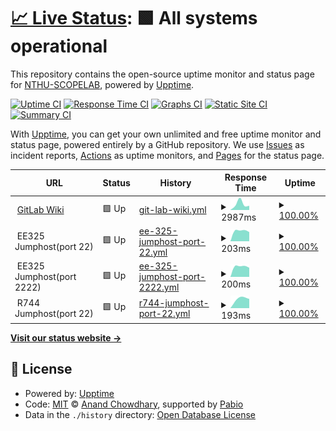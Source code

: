# [📈 Live Status](https://NTHU-SCOPELAB.github.io/nthu-scopelab.github.io): <!--live status--> **🟩 All systems operational**

This repository contains the open-source uptime monitor and status page for [NTHU-SCOPELAB](https://NTHU-SCOPELAB.github.io/nthu-scopelab.github.io), powered by [Upptime](https://github.com/upptime/upptime).

[![Uptime CI](https://github.com/NTHU-SCOPELAB/nthu-scopelab.github.io/workflows/Uptime%20CI/badge.svg)](https://github.com/NTHU-SCOPELAB/nthu-scopelab.github.io/actions?query=workflow%3A%22Uptime+CI%22)
[![Response Time CI](https://github.com/NTHU-SCOPELAB/nthu-scopelab.github.io/workflows/Response%20Time%20CI/badge.svg)](https://github.com/NTHU-SCOPELAB/nthu-scopelab.github.io/actions?query=workflow%3A%22Response+Time+CI%22)
[![Graphs CI](https://github.com/NTHU-SCOPELAB/nthu-scopelab.github.io/workflows/Graphs%20CI/badge.svg)](https://github.com/NTHU-SCOPELAB/nthu-scopelab.github.io/actions?query=workflow%3A%22Graphs+CI%22)
[![Static Site CI](https://github.com/NTHU-SCOPELAB/nthu-scopelab.github.io/workflows/Static%20Site%20CI/badge.svg)](https://github.com/NTHU-SCOPELAB/nthu-scopelab.github.io/actions?query=workflow%3A%22Static+Site+CI%22)
[![Summary CI](https://github.com/NTHU-SCOPELAB/nthu-scopelab.github.io/workflows/Summary%20CI/badge.svg)](https://github.com/NTHU-SCOPELAB/nthu-scopelab.github.io/actions?query=workflow%3A%22Summary+CI%22)

With [Upptime](https://upptime.js.org), you can get your own unlimited and free uptime monitor and status page, powered entirely by a GitHub repository. We use [Issues](https://github.com/NTHU-SCOPELAB/nthu-scopelab.github.io/issues) as incident reports, [Actions](https://github.com/NTHU-SCOPELAB/nthu-scopelab.github.io/actions) as uptime monitors, and [Pages](https://NTHU-SCOPELAB.github.io/nthu-scopelab.github.io) for the status page.

<!--start: status pages-->
<!-- This summary is generated by Upptime (https://github.com/upptime/upptime) -->
<!-- Do not edit this manually, your changes will be overwritten -->
<!-- prettier-ignore -->
| URL | Status | History | Response Time | Uptime |
| --- | ------ | ------- | ------------- | ------ |
| <img alt="" src="https://icons.duckduckgo.com/ip3/makeitsimple.cs.nthu.edu.tw.ico" height="13"> [GitLab Wiki](https://makeitsimple.cs.nthu.edu.tw/) | 🟩 Up | [git-lab-wiki.yml](https://github.com/NTHU-SCOPELAB/nthu-scopelab.github.io/commits/HEAD/history/git-lab-wiki.yml) | <details><summary><img alt="Response time graph" src="./graphs/git-lab-wiki/response-time-week.png" height="20"> 2987ms</summary><br><a href="https://nthu-scopelab.github.io/history/git-lab-wiki"><img alt="Response time 2987" src="https://img.shields.io/endpoint?url=https%3A%2F%2Fraw.githubusercontent.com%2FNTHU-SCOPELAB%2Fnthu-scopelab.github.io%2FHEAD%2Fapi%2Fgit-lab-wiki%2Fresponse-time.json"></a><br><a href="https://nthu-scopelab.github.io/history/git-lab-wiki"><img alt="24-hour response time 2987" src="https://img.shields.io/endpoint?url=https%3A%2F%2Fraw.githubusercontent.com%2FNTHU-SCOPELAB%2Fnthu-scopelab.github.io%2FHEAD%2Fapi%2Fgit-lab-wiki%2Fresponse-time-day.json"></a><br><a href="https://nthu-scopelab.github.io/history/git-lab-wiki"><img alt="7-day response time 2987" src="https://img.shields.io/endpoint?url=https%3A%2F%2Fraw.githubusercontent.com%2FNTHU-SCOPELAB%2Fnthu-scopelab.github.io%2FHEAD%2Fapi%2Fgit-lab-wiki%2Fresponse-time-week.json"></a><br><a href="https://nthu-scopelab.github.io/history/git-lab-wiki"><img alt="30-day response time 2987" src="https://img.shields.io/endpoint?url=https%3A%2F%2Fraw.githubusercontent.com%2FNTHU-SCOPELAB%2Fnthu-scopelab.github.io%2FHEAD%2Fapi%2Fgit-lab-wiki%2Fresponse-time-month.json"></a><br><a href="https://nthu-scopelab.github.io/history/git-lab-wiki"><img alt="1-year response time 2987" src="https://img.shields.io/endpoint?url=https%3A%2F%2Fraw.githubusercontent.com%2FNTHU-SCOPELAB%2Fnthu-scopelab.github.io%2FHEAD%2Fapi%2Fgit-lab-wiki%2Fresponse-time-year.json"></a></details> | <details><summary><a href="https://nthu-scopelab.github.io/history/git-lab-wiki">100.00%</a></summary><a href="https://nthu-scopelab.github.io/history/git-lab-wiki"><img alt="All-time uptime 100.00%" src="https://img.shields.io/endpoint?url=https%3A%2F%2Fraw.githubusercontent.com%2FNTHU-SCOPELAB%2Fnthu-scopelab.github.io%2FHEAD%2Fapi%2Fgit-lab-wiki%2Fuptime.json"></a><br><a href="https://nthu-scopelab.github.io/history/git-lab-wiki"><img alt="24-hour uptime 100.00%" src="https://img.shields.io/endpoint?url=https%3A%2F%2Fraw.githubusercontent.com%2FNTHU-SCOPELAB%2Fnthu-scopelab.github.io%2FHEAD%2Fapi%2Fgit-lab-wiki%2Fuptime-day.json"></a><br><a href="https://nthu-scopelab.github.io/history/git-lab-wiki"><img alt="7-day uptime 100.00%" src="https://img.shields.io/endpoint?url=https%3A%2F%2Fraw.githubusercontent.com%2FNTHU-SCOPELAB%2Fnthu-scopelab.github.io%2FHEAD%2Fapi%2Fgit-lab-wiki%2Fuptime-week.json"></a><br><a href="https://nthu-scopelab.github.io/history/git-lab-wiki"><img alt="30-day uptime 100.00%" src="https://img.shields.io/endpoint?url=https%3A%2F%2Fraw.githubusercontent.com%2FNTHU-SCOPELAB%2Fnthu-scopelab.github.io%2FHEAD%2Fapi%2Fgit-lab-wiki%2Fuptime-month.json"></a><br><a href="https://nthu-scopelab.github.io/history/git-lab-wiki"><img alt="1-year uptime 100.00%" src="https://img.shields.io/endpoint?url=https%3A%2F%2Fraw.githubusercontent.com%2FNTHU-SCOPELAB%2Fnthu-scopelab.github.io%2FHEAD%2Fapi%2Fgit-lab-wiki%2Fuptime-year.json"></a></details>
| <img alt="" src="https://icons.duckduckgo.com/ip3/null.ico" height="13"> EE325 Jumphost(port 22) | 🟩 Up | [ee-325-jumphost-port-22.yml](https://github.com/NTHU-SCOPELAB/nthu-scopelab.github.io/commits/HEAD/history/ee-325-jumphost-port-22.yml) | <details><summary><img alt="Response time graph" src="./graphs/ee-325-jumphost-port-22/response-time-week.png" height="20"> 203ms</summary><br><a href="https://nthu-scopelab.github.io/history/ee-325-jumphost-port-22"><img alt="Response time 203" src="https://img.shields.io/endpoint?url=https%3A%2F%2Fraw.githubusercontent.com%2FNTHU-SCOPELAB%2Fnthu-scopelab.github.io%2FHEAD%2Fapi%2Fee-325-jumphost-port-22%2Fresponse-time.json"></a><br><a href="https://nthu-scopelab.github.io/history/ee-325-jumphost-port-22"><img alt="24-hour response time 203" src="https://img.shields.io/endpoint?url=https%3A%2F%2Fraw.githubusercontent.com%2FNTHU-SCOPELAB%2Fnthu-scopelab.github.io%2FHEAD%2Fapi%2Fee-325-jumphost-port-22%2Fresponse-time-day.json"></a><br><a href="https://nthu-scopelab.github.io/history/ee-325-jumphost-port-22"><img alt="7-day response time 203" src="https://img.shields.io/endpoint?url=https%3A%2F%2Fraw.githubusercontent.com%2FNTHU-SCOPELAB%2Fnthu-scopelab.github.io%2FHEAD%2Fapi%2Fee-325-jumphost-port-22%2Fresponse-time-week.json"></a><br><a href="https://nthu-scopelab.github.io/history/ee-325-jumphost-port-22"><img alt="30-day response time 203" src="https://img.shields.io/endpoint?url=https%3A%2F%2Fraw.githubusercontent.com%2FNTHU-SCOPELAB%2Fnthu-scopelab.github.io%2FHEAD%2Fapi%2Fee-325-jumphost-port-22%2Fresponse-time-month.json"></a><br><a href="https://nthu-scopelab.github.io/history/ee-325-jumphost-port-22"><img alt="1-year response time 203" src="https://img.shields.io/endpoint?url=https%3A%2F%2Fraw.githubusercontent.com%2FNTHU-SCOPELAB%2Fnthu-scopelab.github.io%2FHEAD%2Fapi%2Fee-325-jumphost-port-22%2Fresponse-time-year.json"></a></details> | <details><summary><a href="https://nthu-scopelab.github.io/history/ee-325-jumphost-port-22">100.00%</a></summary><a href="https://nthu-scopelab.github.io/history/ee-325-jumphost-port-22"><img alt="All-time uptime 100.00%" src="https://img.shields.io/endpoint?url=https%3A%2F%2Fraw.githubusercontent.com%2FNTHU-SCOPELAB%2Fnthu-scopelab.github.io%2FHEAD%2Fapi%2Fee-325-jumphost-port-22%2Fuptime.json"></a><br><a href="https://nthu-scopelab.github.io/history/ee-325-jumphost-port-22"><img alt="24-hour uptime 100.00%" src="https://img.shields.io/endpoint?url=https%3A%2F%2Fraw.githubusercontent.com%2FNTHU-SCOPELAB%2Fnthu-scopelab.github.io%2FHEAD%2Fapi%2Fee-325-jumphost-port-22%2Fuptime-day.json"></a><br><a href="https://nthu-scopelab.github.io/history/ee-325-jumphost-port-22"><img alt="7-day uptime 100.00%" src="https://img.shields.io/endpoint?url=https%3A%2F%2Fraw.githubusercontent.com%2FNTHU-SCOPELAB%2Fnthu-scopelab.github.io%2FHEAD%2Fapi%2Fee-325-jumphost-port-22%2Fuptime-week.json"></a><br><a href="https://nthu-scopelab.github.io/history/ee-325-jumphost-port-22"><img alt="30-day uptime 100.00%" src="https://img.shields.io/endpoint?url=https%3A%2F%2Fraw.githubusercontent.com%2FNTHU-SCOPELAB%2Fnthu-scopelab.github.io%2FHEAD%2Fapi%2Fee-325-jumphost-port-22%2Fuptime-month.json"></a><br><a href="https://nthu-scopelab.github.io/history/ee-325-jumphost-port-22"><img alt="1-year uptime 100.00%" src="https://img.shields.io/endpoint?url=https%3A%2F%2Fraw.githubusercontent.com%2FNTHU-SCOPELAB%2Fnthu-scopelab.github.io%2FHEAD%2Fapi%2Fee-325-jumphost-port-22%2Fuptime-year.json"></a></details>
| <img alt="" src="https://icons.duckduckgo.com/ip3/null.ico" height="13"> EE325 Jumphost(port 2222) | 🟩 Up | [ee-325-jumphost-port-2222.yml](https://github.com/NTHU-SCOPELAB/nthu-scopelab.github.io/commits/HEAD/history/ee-325-jumphost-port-2222.yml) | <details><summary><img alt="Response time graph" src="./graphs/ee-325-jumphost-port-2222/response-time-week.png" height="20"> 200ms</summary><br><a href="https://nthu-scopelab.github.io/history/ee-325-jumphost-port-2222"><img alt="Response time 200" src="https://img.shields.io/endpoint?url=https%3A%2F%2Fraw.githubusercontent.com%2FNTHU-SCOPELAB%2Fnthu-scopelab.github.io%2FHEAD%2Fapi%2Fee-325-jumphost-port-2222%2Fresponse-time.json"></a><br><a href="https://nthu-scopelab.github.io/history/ee-325-jumphost-port-2222"><img alt="24-hour response time 200" src="https://img.shields.io/endpoint?url=https%3A%2F%2Fraw.githubusercontent.com%2FNTHU-SCOPELAB%2Fnthu-scopelab.github.io%2FHEAD%2Fapi%2Fee-325-jumphost-port-2222%2Fresponse-time-day.json"></a><br><a href="https://nthu-scopelab.github.io/history/ee-325-jumphost-port-2222"><img alt="7-day response time 200" src="https://img.shields.io/endpoint?url=https%3A%2F%2Fraw.githubusercontent.com%2FNTHU-SCOPELAB%2Fnthu-scopelab.github.io%2FHEAD%2Fapi%2Fee-325-jumphost-port-2222%2Fresponse-time-week.json"></a><br><a href="https://nthu-scopelab.github.io/history/ee-325-jumphost-port-2222"><img alt="30-day response time 200" src="https://img.shields.io/endpoint?url=https%3A%2F%2Fraw.githubusercontent.com%2FNTHU-SCOPELAB%2Fnthu-scopelab.github.io%2FHEAD%2Fapi%2Fee-325-jumphost-port-2222%2Fresponse-time-month.json"></a><br><a href="https://nthu-scopelab.github.io/history/ee-325-jumphost-port-2222"><img alt="1-year response time 200" src="https://img.shields.io/endpoint?url=https%3A%2F%2Fraw.githubusercontent.com%2FNTHU-SCOPELAB%2Fnthu-scopelab.github.io%2FHEAD%2Fapi%2Fee-325-jumphost-port-2222%2Fresponse-time-year.json"></a></details> | <details><summary><a href="https://nthu-scopelab.github.io/history/ee-325-jumphost-port-2222">100.00%</a></summary><a href="https://nthu-scopelab.github.io/history/ee-325-jumphost-port-2222"><img alt="All-time uptime 100.00%" src="https://img.shields.io/endpoint?url=https%3A%2F%2Fraw.githubusercontent.com%2FNTHU-SCOPELAB%2Fnthu-scopelab.github.io%2FHEAD%2Fapi%2Fee-325-jumphost-port-2222%2Fuptime.json"></a><br><a href="https://nthu-scopelab.github.io/history/ee-325-jumphost-port-2222"><img alt="24-hour uptime 100.00%" src="https://img.shields.io/endpoint?url=https%3A%2F%2Fraw.githubusercontent.com%2FNTHU-SCOPELAB%2Fnthu-scopelab.github.io%2FHEAD%2Fapi%2Fee-325-jumphost-port-2222%2Fuptime-day.json"></a><br><a href="https://nthu-scopelab.github.io/history/ee-325-jumphost-port-2222"><img alt="7-day uptime 100.00%" src="https://img.shields.io/endpoint?url=https%3A%2F%2Fraw.githubusercontent.com%2FNTHU-SCOPELAB%2Fnthu-scopelab.github.io%2FHEAD%2Fapi%2Fee-325-jumphost-port-2222%2Fuptime-week.json"></a><br><a href="https://nthu-scopelab.github.io/history/ee-325-jumphost-port-2222"><img alt="30-day uptime 100.00%" src="https://img.shields.io/endpoint?url=https%3A%2F%2Fraw.githubusercontent.com%2FNTHU-SCOPELAB%2Fnthu-scopelab.github.io%2FHEAD%2Fapi%2Fee-325-jumphost-port-2222%2Fuptime-month.json"></a><br><a href="https://nthu-scopelab.github.io/history/ee-325-jumphost-port-2222"><img alt="1-year uptime 100.00%" src="https://img.shields.io/endpoint?url=https%3A%2F%2Fraw.githubusercontent.com%2FNTHU-SCOPELAB%2Fnthu-scopelab.github.io%2FHEAD%2Fapi%2Fee-325-jumphost-port-2222%2Fuptime-year.json"></a></details>
| <img alt="" src="https://icons.duckduckgo.com/ip3/null.ico" height="13"> R744 Jumphost(port 22) | 🟩 Up | [r744-jumphost-port-22.yml](https://github.com/NTHU-SCOPELAB/nthu-scopelab.github.io/commits/HEAD/history/r744-jumphost-port-22.yml) | <details><summary><img alt="Response time graph" src="./graphs/r744-jumphost-port-22/response-time-week.png" height="20"> 193ms</summary><br><a href="https://nthu-scopelab.github.io/history/r744-jumphost-port-22"><img alt="Response time 193" src="https://img.shields.io/endpoint?url=https%3A%2F%2Fraw.githubusercontent.com%2FNTHU-SCOPELAB%2Fnthu-scopelab.github.io%2FHEAD%2Fapi%2Fr744-jumphost-port-22%2Fresponse-time.json"></a><br><a href="https://nthu-scopelab.github.io/history/r744-jumphost-port-22"><img alt="24-hour response time 193" src="https://img.shields.io/endpoint?url=https%3A%2F%2Fraw.githubusercontent.com%2FNTHU-SCOPELAB%2Fnthu-scopelab.github.io%2FHEAD%2Fapi%2Fr744-jumphost-port-22%2Fresponse-time-day.json"></a><br><a href="https://nthu-scopelab.github.io/history/r744-jumphost-port-22"><img alt="7-day response time 193" src="https://img.shields.io/endpoint?url=https%3A%2F%2Fraw.githubusercontent.com%2FNTHU-SCOPELAB%2Fnthu-scopelab.github.io%2FHEAD%2Fapi%2Fr744-jumphost-port-22%2Fresponse-time-week.json"></a><br><a href="https://nthu-scopelab.github.io/history/r744-jumphost-port-22"><img alt="30-day response time 193" src="https://img.shields.io/endpoint?url=https%3A%2F%2Fraw.githubusercontent.com%2FNTHU-SCOPELAB%2Fnthu-scopelab.github.io%2FHEAD%2Fapi%2Fr744-jumphost-port-22%2Fresponse-time-month.json"></a><br><a href="https://nthu-scopelab.github.io/history/r744-jumphost-port-22"><img alt="1-year response time 193" src="https://img.shields.io/endpoint?url=https%3A%2F%2Fraw.githubusercontent.com%2FNTHU-SCOPELAB%2Fnthu-scopelab.github.io%2FHEAD%2Fapi%2Fr744-jumphost-port-22%2Fresponse-time-year.json"></a></details> | <details><summary><a href="https://nthu-scopelab.github.io/history/r744-jumphost-port-22">100.00%</a></summary><a href="https://nthu-scopelab.github.io/history/r744-jumphost-port-22"><img alt="All-time uptime 100.00%" src="https://img.shields.io/endpoint?url=https%3A%2F%2Fraw.githubusercontent.com%2FNTHU-SCOPELAB%2Fnthu-scopelab.github.io%2FHEAD%2Fapi%2Fr744-jumphost-port-22%2Fuptime.json"></a><br><a href="https://nthu-scopelab.github.io/history/r744-jumphost-port-22"><img alt="24-hour uptime 100.00%" src="https://img.shields.io/endpoint?url=https%3A%2F%2Fraw.githubusercontent.com%2FNTHU-SCOPELAB%2Fnthu-scopelab.github.io%2FHEAD%2Fapi%2Fr744-jumphost-port-22%2Fuptime-day.json"></a><br><a href="https://nthu-scopelab.github.io/history/r744-jumphost-port-22"><img alt="7-day uptime 100.00%" src="https://img.shields.io/endpoint?url=https%3A%2F%2Fraw.githubusercontent.com%2FNTHU-SCOPELAB%2Fnthu-scopelab.github.io%2FHEAD%2Fapi%2Fr744-jumphost-port-22%2Fuptime-week.json"></a><br><a href="https://nthu-scopelab.github.io/history/r744-jumphost-port-22"><img alt="30-day uptime 100.00%" src="https://img.shields.io/endpoint?url=https%3A%2F%2Fraw.githubusercontent.com%2FNTHU-SCOPELAB%2Fnthu-scopelab.github.io%2FHEAD%2Fapi%2Fr744-jumphost-port-22%2Fuptime-month.json"></a><br><a href="https://nthu-scopelab.github.io/history/r744-jumphost-port-22"><img alt="1-year uptime 100.00%" src="https://img.shields.io/endpoint?url=https%3A%2F%2Fraw.githubusercontent.com%2FNTHU-SCOPELAB%2Fnthu-scopelab.github.io%2FHEAD%2Fapi%2Fr744-jumphost-port-22%2Fuptime-year.json"></a></details>

<!--end: status pages-->

[**Visit our status website →**](https://NTHU-SCOPELAB.github.io/nthu-scopelab.github.io)

## 📄 License

- Powered by: [Upptime](https://github.com/upptime/upptime)
- Code: [MIT](./LICENSE) © [Anand Chowdhary](https://anandchowdhary.com), supported by [Pabio](https://pabio.com)
- Data in the `./history` directory: [Open Database License](https://opendatacommons.org/licenses/odbl/1-0/)
